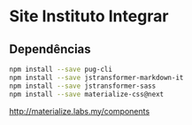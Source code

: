 # Site Instituto Integrar

## Dependências

```bash
npm install --save pug-cli
npm install --save jstransformer-markdown-it
npm install --save jstransformer-sass
npm install --save materialize-css@next
```

http://materialize.labs.my/components
